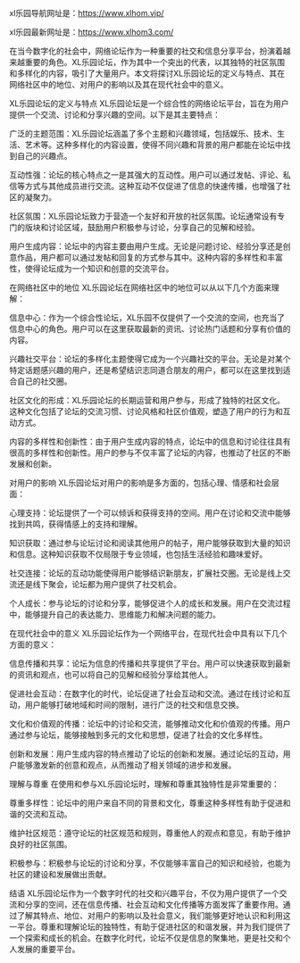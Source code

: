 xl乐园导航网址是：https://www.xlhom.vip/

xl乐园最新网址是：https://www.xlhom3.com/

在当今数字化的社会中，网络论坛作为一种重要的社交和信息分享平台，扮演着越来越重要的角色。XL乐园论坛，作为其中一个突出的代表，以其独特的社区氛围和多样化的内容，吸引了大量用户。本文将探讨XL乐园论坛的定义与特点、其在网络社区中的地位、对用户的影响以及其在现代社会中的意义。

XL乐园论坛的定义与特点
XL乐园论坛是一个综合性的网络论坛平台，旨在为用户提供一个交流、讨论和分享兴趣的空间。以下是其主要特点：

广泛的主题范围：XL乐园论坛涵盖了多个主题和兴趣领域，包括娱乐、技术、生活、艺术等。这种多样化的内容设置，使得不同兴趣和背景的用户都能在论坛中找到自己的兴趣点。

互动性强：论坛的核心特点之一是其强大的互动性。用户可以通过发帖、评论、私信等方式与其他成员进行交流。这种互动不仅促进了信息的快速传播，也增强了社区的凝聚力。

社区氛围：XL乐园论坛致力于营造一个友好和开放的社区氛围。论坛通常设有专门的版块和讨论区域，鼓励用户积极参与讨论，分享自己的见解和经验。

用户生成内容：论坛中的内容主要由用户生成。无论是问题讨论、经验分享还是创意作品，用户都可以通过发帖和回复的方式参与其中。这种内容的多样性和丰富性，使得论坛成为一个知识和创意的交流平台。

在网络社区中的地位
XL乐园论坛在网络社区中的地位可以从以下几个方面来理解：

信息中心：作为一个综合性论坛，XL乐园不仅提供了一个交流的空间，也充当了信息中心的角色。用户可以在这里获取最新的资讯、讨论热门话题和分享有价值的内容。

兴趣社交平台：论坛的多样化主题使得它成为一个兴趣社交的平台。无论是对某个特定话题感兴趣的用户，还是希望结识志同道合朋友的用户，都可以在这里找到适合自己的社交圈。

社区文化的形成：XL乐园论坛的长期运营和用户参与，形成了独特的社区文化。这种文化包括了论坛的交流习惯、讨论风格和社区价值观，塑造了用户的行为和互动方式。

内容的多样性和创新性：由于用户生成内容的特点，论坛中的信息和讨论往往具有很高的多样性和创新性。用户的参与不仅丰富了论坛的内容，也推动了社区的不断发展和创新。

对用户的影响
XL乐园论坛对用户的影响是多方面的，包括心理、情感和社会层面：

心理支持：论坛提供了一个可以倾诉和获得支持的空间。用户在讨论和交流中能够找到共鸣，获得情感上的支持和理解。

知识获取：通过参与论坛讨论和阅读其他用户的帖子，用户能够获取到大量的知识和信息。这种知识获取不仅局限于专业领域，也包括生活经验和趣味爱好。

社交连接：论坛的互动功能使得用户能够结识新朋友，扩展社交圈。无论是线上交流还是线下聚会，论坛都为用户提供了社交机会。

个人成长：参与论坛的讨论和分享，能够促进个人的成长和发展。用户在交流过程中，能够提升自己的表达能力、思维能力和解决问题的能力。

在现代社会中的意义
XL乐园论坛作为一个网络平台，在现代社会中具有以下几个方面的意义：

信息传播和共享：论坛为信息的传播和共享提供了平台。用户可以快速获取到最新的资讯和观点，也可以将自己的见解和经验分享给其他人。

促进社会互动：在数字化的时代，论坛促进了社会互动和交流。通过在线讨论和互动，用户能够打破地域和时间的限制，进行广泛的社交和信息交换。

文化和价值观的传播：论坛中的讨论和交流，能够推动文化和价值观的传播。用户通过参与论坛，能够接触到多元的文化和思想，促进了社会的文化多样性。

创新和发展：用户生成内容的特点推动了论坛的创新和发展。通过论坛的互动，用户能够激发新的创意和观点，从而推动了相关领域的进步和发展。

理解与尊重
在使用和参与XL乐园论坛时，理解和尊重其独特性是非常重要的：

尊重多样性：论坛中的用户来自不同的背景和文化，尊重这种多样性有助于促进和谐的交流和互动。

维护社区规范：遵守论坛的社区规范和规则，尊重他人的观点和意见，有助于维护良好的社区氛围。

积极参与：积极参与论坛的讨论和分享，不仅能够丰富自己的知识和经验，也能为社区的建设和发展做出贡献。

结语
XL乐园论坛作为一个数字时代的社交和兴趣平台，不仅为用户提供了一个交流和分享的空间，还在信息传播、社会互动和文化传播等方面发挥了重要作用。通过了解其特点、地位、对用户的影响以及社会意义，我们能够更好地认识和利用这一平台。尊重和理解论坛的独特性，有助于促进社区的和谐发展，并为我们提供了一个探索和成长的机会。在数字化时代，论坛不仅是信息的聚集地，更是社交和个人发展的重要平台。
